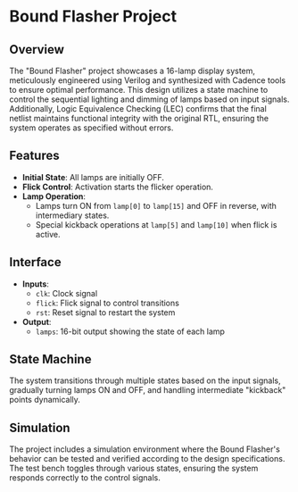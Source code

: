 # Bound Flasher Project

## Overview
The "Bound Flasher" project showcases a 16-lamp display system, meticulously engineered using Verilog and synthesized with Cadence tools to ensure optimal performance. This design utilizes a state machine to control the sequential lighting and dimming of lamps based on input signals. Additionally, Logic Equivalence Checking (LEC) confirms that the final netlist maintains functional integrity with the original RTL, ensuring the system operates as specified without errors.

## Features
- **Initial State**: All lamps are initially OFF.
- **Flick Control**: Activation starts the flicker operation.
- **Lamp Operation**:
  - Lamps turn ON from `lamp[0]` to `lamp[15]` and OFF in reverse, with intermediary states.
  - Special kickback operations at `lamp[5]` and `lamp[10]` when flick is active.

## Interface
- **Inputs**:
  - `clk`: Clock signal
  - `flick`: Flick signal to control transitions
  - `rst`: Reset signal to restart the system
- **Output**:
  - `lamps`: 16-bit output showing the state of each lamp

## State Machine
The system transitions through multiple states based on the input signals, gradually turning lamps ON and OFF, and handling intermediate "kickback" points dynamically.

## Simulation
The project includes a simulation environment where the Bound Flasher's behavior can be tested and verified according to the design specifications. The test bench toggles through various states, ensuring the system responds correctly to the control signals.



